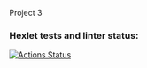 Project 3

### Hexlet tests and linter status:
[![Actions Status](https://github.com/ponttor/frontend-project-lvl3/workflows/hexlet-check/badge.svg)](https://github.com/ponttor/frontend-project-lvl3/actions)